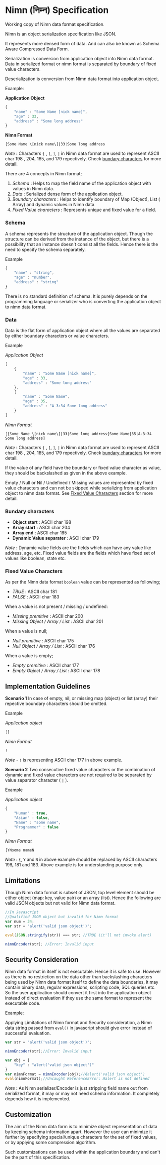 # Nimn (निम्न) Specification
Working copy of Nimn data format specification.

Nimn is an object serialization specification like JSON.

It represents more densed form of data. And can also be known as Schema Aware Compressed Data Form.

Serialization is conversion from application object into Nimn data format. Data in serialized format or nimn format is separated by boundary of fixed value characters.

Deserialization is conversion from Nimn data format into application object.

Example:

**Application Object**

```js
{
    "name" : "Some Name [nick name]",
    "age" : 33,
    "address" : "Some long address"
}
```

**Nimn Format**
```
{Some Name \[nick name\]|33|Some long address
```

*Note* : Characters `{` , `[`, `]`, `|` in Nimn data format are used to represent ASCII char 198 , 204, 185, and 179 repectively. Check [bundary characters](https://github.com/nimndata/spec/blob/master/SPEC.md#bundary-characters) for more detail.

There are 4 concepts in Nimn format;

1. *Schema*                     : Helps to map the field name of the application object with values in Nimn data.
2. *Data*                       : Serialized dense form of the application object.
3. *Boundary characters*        : Helps to identify boundary of Map (Object), List ( Array) and dynamic values in Nimn data.
4. *Fixed Value characters*     : Represents unique and fixed value for a field.

### Schema

A schema represents the structure of the application object. Though the structure can be derived from the instance of the object, but there is a possibility that an instance doesn't consist all the fields. Hence there is the need to specify the schema separately.

Example

```js
{
    "name" : "string",
    "age" : "number",
    "address" : "string"    
}
```

There is no standard definition of schema. It is purely depends on the programming language or serializer who is converting the application object to nimn data format.

### Data

Data is the flat form of application object where all the values are separated by either boundary characters or value characters.

Example

*Application Object*
```js
[
    {
        "name" : "Some Name [nick name]",
        "age" : 33,
        "address" : "Some long address"
    },
    {
        "name" : "Some Name",
        "age" : 35,
        "address" : "A-3:34 Some long address"
    }
]
```
*Nimn Format*
```
[{Some Name \[nick name\]|33|Some long address{Some Name|35|A-3:34 Some long address]
```
*Note* : Characters `{` , `[`, `]`, `|` in Nimn data format are used to represent ASCII char 198 , 204, 185, and 179 repectively. Check [bundary characters](https://github.com/nimndata/spec/blob/master/SPEC.md#bundary-characters) for more detail.

If the value of any field have the boundary or fixed value character as value, they should be backslashed as given in the above example.

Empty / Null or Nil / Undefined / Missing values are represented by fixed value characters and can not be skipped while serializing from application object to nimn data format. See [Fixed Value Characters](https://github.com/nimndata/spec/blob/master/SPEC.md#fixed-value-characters) section for more detail.

### Bundary characters

* **Object start** : ASCII char 198
* **Array start**   : ASCII char 204
* **Array end**     : ASCII char 185
* **Dynamic Value separater** : ASCII char 179

*Note* :  Dynamic value fields are the fields which can have any value like address, age, etc. Fixed value fields are the fields which have fixed set of values like boolean, state etc.

### Fixed Value Characters

As per the Nimn data format `boolean` value can be represented as following;

* *TRUE*  : ASCII char 181
* *FALSE* : ASCII char 183

When a value is not present / missing / undefined:

* *Missing premitive* : ASCII char 200
* *Missing Object / Array / List* : ASCII char 201

When a value is null;

* *Null premitive* : ASCII char 175
* *Null Object / Array / List* : ASCII char 176

When a value is empty;

* *Empty premitive* : ASCII char 177
* *Empty Object / Array / List* : ASCII char 178

## Implementation Guidelines
**Scenario 1** In case of empty, nil, or missing map (object) or list (array) their repective boundary characters should be omitted.

Example

*Application object*
```js
[]
```

*Nimn Format*
```
!
```

*Note* - `!` is representing ASCII char 177 in above example.

**Scenario 2** Two consecutive fixed value characters or the combination of dynamic and fixed value characters are not required to be separated by value separator character ( `|` ).

Example

*Application object*
```js
{
    "Human" : true,
    "Asian" : false,
    "Name" : "some name",
    "Programmer" : false
}
```

*Nimn Format*
```
{YNsome nameN
```

*Note* : `{`, `Y` and `N` in above example should be replaced by ASCII characters 198, 181 and 183. Above example is for understanding purpose only.

## Limitations

Though Nimn data format is subset of JSON, top level element should be either object (map: key, value pair) or an array (list). Hence the following are valid JSON objects but not valid for Nimn data format.

```js
//In Javascript
//Qualified JSON object but invalid for Nimn format
var num = 34;
var str = "alert('valid json object')";

eval(JSON.stringify(str)) === str; //TRUE (it'll not invoke alert)

nimnEncoder(str); //Error: Invalid input

```

## Security Consideration

Nimn data format in itself is not executable. Hence it is safe to use. However as there is no restriction on the data other than backslashing characters being used by Nimn data format itself to define the data boundaries, it may contain binary data, regular expressions, scripting code, SQL queries etc. So the user application should convert it first into the application object instead of direct evaluation if they use the same format to represent the executable code.

Example:

Applying Limitations of Nimn format and Security consideration, a Nimn data string passed from `eval()` in javascript should give error instead of successful evaluation.
 
```js
var str = "alert('valid json object')";

nimnEncoder(str);//Error: Invalid input

var obj = {
    "key" : "alert('valid json object')"
}
var nimnFormat = nimnEncoder(obj);//Æalert('valid json object')
eval(nimnFormat);//Uncaught ReferenceError: Æalert is not defined
```

*Note* : As Nimn serializer/Encoder is just stripping field name out from serialized format, it may or may not need schema information. It completely depends how it is implemented.

## Customization

The aim of the Nimn data form is to minimize object representation of data by keeping schema information apart. However the user can minimize it further by specifying special/unique characters for the set of fixed values, or by applying some compression algorithm.

Such customizations can be used within the application boundary and can't be the part of this specification.

